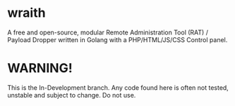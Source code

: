 
# wraith
A free and open-source, modular Remote Administration Tool (RAT) / Payload Dropper written in Golang with a PHP/HTML/JS/CSS Control panel.

# WARNING!
This is the In-Development branch. Any code found here is often not tested, unstable and subject to change. Do not use.


